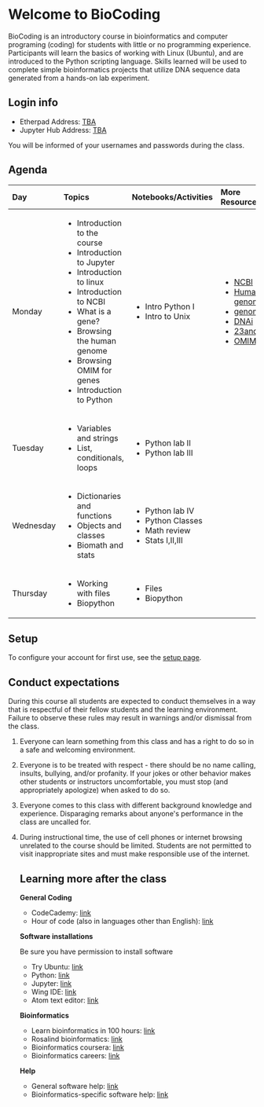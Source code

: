 
# Welcome to BioCoding

BioCoding is an introductory course in bioinformatics and computer programing
(coding) for students with little or no programming experience. Participants will
learn the basics of working with Linux (Ubuntu), and are introduced to the Python
scripting language. Skills learned will be used to complete simple bioinformatics
projects that utilize DNA sequence data generated from a hands-on lab experiment.

## Login info

- Etherpad Address: [TBA]()
- Jupyter Hub Address: [TBA]()

You will be informed of your usernames and passwords during the class.

## Agenda

<table data-source-line="1">
<thead>
<tr>
<th style="text-align:left">Day</th>
<th style="text-align:left">Topics</th>
<th style="text-align:left">Notebooks/Activities</th>
<th style="text-align:left">More Resources</th>
</tr>
</thead>
<tbody>
<tr>
<td style="text-align:left">Monday</td>
<td style="text-align:left"><ul><li>Introduction to the course</li><li>Introduction to Jupyter </li><li>Introduction to linux </li><li>Introduction to NCBI </li><li> What is a gene? </li><li> Browsing the human genome </li><li> Browsing OMIM for genes</li><li>Introduction to Python</li></ul></td>
<td style="text-align:left"><ul><li>Intro Python I </li><li>Intro to Unix </li></ul></td>
<td style="text-align:left"><ul><li><a href="https://www.ncbi.nlm.nih.gov/">NCBI</a></li><li><a href="https://www.ncbi.nlm.nih.gov/projects/genome/guide/human/index.shtml">Human genome</a></li><li><a href="https://www.genome.gov/">genome.gov</a></li><li><a href="http://www.dnai.org/">DNAi</a></li><li><a href="http://23andme.com/">23andMe</a></li><li><a href="https://www.omim.org/">OMIM</a></li></ul></td>
</tr>
<tr>
<td style="text-align:left">Tuesday</td>
<td style="text-align:left"><ul><li>Variables and strings</li><li>List, conditionals, loops</li></ul></td>
<td style="text-align:left"><ul><li>Python lab II </li><li>Python lab III</li></ul></td>
<td style="text-align:left"></td>
</tr>
<tr>
<td style="text-align:left">Wednesday</td>
<td style="text-align:left"><ul><li>Dictionaries and functions</li><li>Objects and classes </li><li>Biomath and stats</li></ul></td>
<td style="text-align:left"><ul><li>Python lab IV</li><li>Python Classes</li><li>Math review</li><li>Stats I,II,III</li></ul></td>
<td style="text-align:left"></td>
</tr>
<tr>
<td style="text-align:left">Thursday</td>
<td style="text-align:left"><ul><li>Working with files</li><li>Biopython</li></ul></td>
<td style="text-align:left"><ul><li>Files</li><li>Biopython</li></ul></td>
<td style="text-align:left"></td>
</tr>
</tbody>
</table>

## Setup

To configure your account for first use, see the [setup page](./setup.md).

## Conduct expectations

During this course all students are expected to conduct themselves in a way
that is respectful of their fellow students and the learning environment.
Failure to observe these rules may result in warnings and/or dismissal from
the class.

1. Everyone can learn something from this class and has a right to do so in
   a safe and welcoming environment.

2. Everyone is to be treated with respect - there should be no name calling,
   insults, bullying, and/or profanity. If your jokes or other behavior
   makes other students or instructors uncomfortable, you must stop (and
   appropriately apologize) when asked to do so.

3. Everyone comes to this class with different background knowledge and
   experience. Disparaging remarks about anyone's performance in the class
   are uncalled for.

4. During instructional time, the use of cell phones or internet browsing
   unrelated to the course should be limited. Students are not permitted to
   visit inappropriate sites and must make responsible use of the internet.

   ## Learning more after the class

   **General Coding**

   - CodeCademy: [link](https://www.codecademy.com/)
   - Hour of code (also in languages other than English): [link](https://code.org/learn)

   **Software installations**

   Be sure you have permission to install software

   - Try Ubuntu: [link](https://tutorials.ubuntu.com/tutorial/try-ubuntu-before-you-install#0)
   - Python: [link](https://www.python.org/downloads/)
   - Jupyter: [link](https://jupyter.org/)
   - Wing IDE: [link](https://wingware.com/)
   - Atom text editor: [link](https://atom.io/)

   **Bioinformatics**

   - Learn bioinformatics in 100 hours: [link](https://www.biostarhandbook.com/edu/course/1/)
   - Rosalind bioinformatics: [link](http://rosalind.info/about/)
   - Bioinformatics coursera: [link](https://www.coursera.org/learn/bioinformatics)
   - Bioinformatics careers: [link](https://www.iscb.org/bioinformatics-resources-for-high-schools/careers-in-bioinformatics)

   **Help**

   - General software help: [link](https://stackoverflow.com/)
   - Bioinformatics-specific software help: [link](https://www.biostars.org/)
